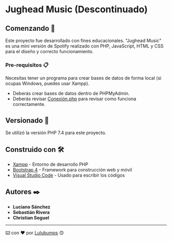 # Jughead Music (Descontinuado)

## Comenzando 🚀
Este proyecto fue desarrollado con fines educacionales. "Jughead Music" es una mini versión de Spotify realizado con PHP, JavaScript, HTML y CSS para el diseño y correcto funcionamiento.

### Pre-requisitos 📋
Necesitas tener un programa para crear bases de datos de forma local (si ocupas Windows, puedes usar Xampp).
- Deberás crear bases de datos dentro de PHPMyAdmin.
- Deberás revisar [Conexión.php](https://github.com/lulubumps/Jughead-Music-Discontinued-/blob/master/conexion.php) para revisar como funciona correctamente.

## Versionado 📌
Se utilizó la versión PHP 7.4 para este proyecto.

## Construido con 🛠️
* [Xampp](https://www.apachefriends.org/es/index.html) - Entorno de desarrollo PHP
* [Bootstrap 4](https://getbootstrap.com/docs/4.1/getting-started/introduction/) - Framework para construcción web y móvil
* [Visual Studio Code](https://code.visualstudio.com/) - Usado para escribir los códigos

## Autores ✒️
* **Luciano Sánchez**
* **Sebastián Rivera**
* **Christian Seguel**

---
⌨️ con ❤️ por [Lulubumps](https://github.com/Lulubumps) 😊
